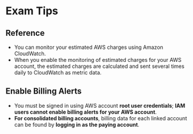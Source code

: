 # Exam Tips

## Reference

* You can monitor your estimated AWS charges using Amazon CloudWatch. 
* When you enable the monitoring of estimated charges for your AWS account, the estimated charges are calculated and sent several times daily to CloudWatch as metric data.


## Enable Billing Alerts

* You must be signed in using AWS account **root user credentials**; **IAM users cannot enable billing alerts for your AWS account**.
* **For consolidated billing accounts**, billing data for each linked account can be found by **logging in as the paying account**.



